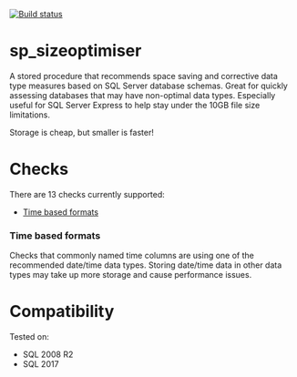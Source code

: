 [![Build status](https://ci.appveyor.com/api/projects/status/bak6km5grc3j63s8/branch/master?svg=true)](https://ci.appveyor.com/project/LowlyDBA/expresssql)


# sp_sizeoptimiser

A stored procedure that recommends space saving and corrective data type measures based on SQL Server database schemas. Great for quickly assessing databases that may have non-optimal data types. Especially useful for SQL Server Express to help stay under the 10GB file size limitations.

Storage is cheap, but smaller is faster!

# Checks

There are 13 checks currently supported:

* [Time based formats](#time-based-formats)

### Time based formats

Checks that commonly named time columns are using one of the recommended date/time data types. Storing date/time data in other data types may take up more storage and cause performance issues. 

# Compatibility

Tested on:

* SQL 2008 R2
* SQL 2017
